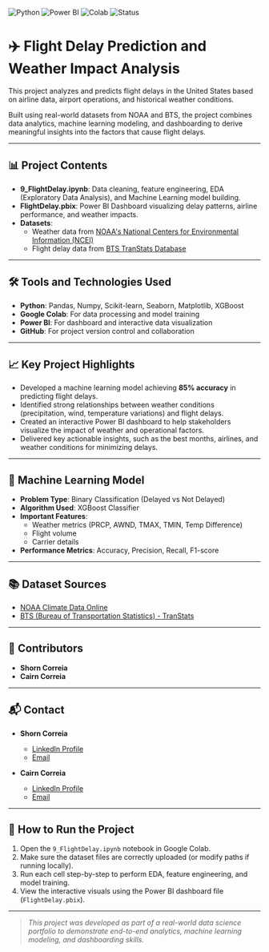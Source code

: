 ![Python](https://img.shields.io/badge/Python-3.10-blue)
![Power BI](https://img.shields.io/badge/PowerBI-Dashboard-yellow)
![Colab](https://img.shields.io/badge/Made%20With-Google%20Colab-orange)
![Status](https://img.shields.io/badge/Status-Completed-brightgreen)
# ✈️ Flight Delay Prediction and Weather Impact Analysis

This project analyzes and predicts flight delays in the United States based on airline data, airport operations, and historical weather conditions.

Built using real-world datasets from NOAA and BTS, the project combines data analytics, machine learning modeling, and dashboarding to derive meaningful insights into the factors that cause flight delays.

---

## 📊 Project Contents
- **9_FlightDelay.ipynb**: Data cleaning, feature engineering, EDA (Exploratory Data Analysis), and Machine Learning model building.
- **FlightDelay.pbix**: Power BI Dashboard visualizing delay patterns, airline performance, and weather impacts.
- **Datasets**:
  - Weather data from [NOAA's National Centers for Environmental Information (NCEI)](https://www.ncei.noaa.gov/cdo-web/)
  - Flight delay data from [BTS TranStats Database](https://www.transtats.bts.gov/ot_delay/ot_delaycause1.asp)

---

## 🛠 Tools and Technologies Used
- **Python**: Pandas, Numpy, Scikit-learn, Seaborn, Matplotlib, XGBoost
- **Google Colab**: For data processing and model training
- **Power BI**: For dashboard and interactive data visualization
- **GitHub**: For project version control and collaboration

---

## 📈 Key Project Highlights
- Developed a machine learning model achieving **85% accuracy** in predicting flight delays.
- Identified strong relationships between weather conditions (precipitation, wind, temperature variations) and flight delays.
- Created an interactive Power BI dashboard to help stakeholders visualize the impact of weather and operational factors.
- Delivered key actionable insights, such as the best months, airlines, and weather conditions for minimizing delays.

---

## 🚀 Machine Learning Model
- **Problem Type**: Binary Classification (Delayed vs Not Delayed)
- **Algorithm Used**: XGBoost Classifier
- **Important Features**: 
  - Weather metrics (PRCP, AWND, TMAX, TMIN, Temp Difference)
  - Flight volume
  - Carrier details
- **Performance Metrics**: Accuracy, Precision, Recall, F1-score

---

## 📚 Dataset Sources
- [NOAA Climate Data Online](https://www.ncei.noaa.gov/cdo-web/)
- [BTS (Bureau of Transportation Statistics) - TranStats](https://www.transtats.bts.gov/ot_delay/ot_delaycause1.asp)

---

## 👥 Contributors
- **Shorn Correia** 
- **Cairn Correia** 

---

## 📬 Contact
- **Shorn Correia**  
  - [LinkedIn Profile](https://www.linkedin.com/in/shorn-correia/)
  - [Email](shorncorreia@gmail.com)

- **Cairn Correia**  
  - [LinkedIn Profile](https://www.linkedin.com/in/cairn-correia/)
  - [Email](cairncorreia@gmail.com)
---

## 📌 How to Run the Project
1. Open the `9_FlightDelay.ipynb` notebook in Google Colab.
2. Make sure the dataset files are correctly uploaded (or modify paths if running locally).
3. Run each cell step-by-step to perform EDA, feature engineering, and model training.
4. View the interactive visuals using the Power BI dashboard file (`FlightDelay.pbix`).

---

> *This project was developed as part of a real-world data science portfolio to demonstrate end-to-end analytics, machine learning modeling, and dashboarding skills.*

